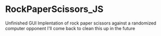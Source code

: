 # RockPaperScissors_JS
Unfinished GUI Implentation of rock paper scissors against a randomized computer opponent
I'll come back to clean this up in the future
